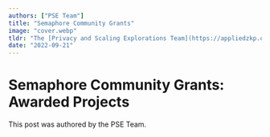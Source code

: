 ```yaml
---
authors: ["PSE Team"]
title: "Semaphore Community Grants"
image: "cover.webp"
tldr: "The [Privacy and Scaling Explorations Team](https://appliedzkp.org/) is sponsoring a dedicated round of grants for applications that integrate the [Semaphore](https://semaphore.appliedzkp.org/) anonymous signaling protocol. Semaphore provides zero-knowledge primitives that enable developers to build powerful privacy preserving applications. With this grant round, we’re encouraging builders to try out these tools in real-world applications that matter to your communities."
date: "2022-09-21"
---
```


# Semaphore Community Grants: Awarded Projects

This post was authored by the PSE Team.
